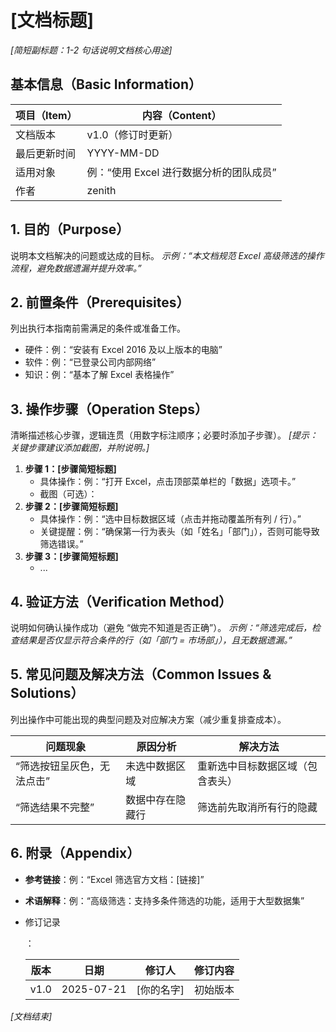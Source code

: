 # [文档标题]

*[简短副标题：1-2 句话说明文档核心用途]*

## 基本信息（Basic Information）

| 项目（Item） | 内容（Content）                         |
| ------------ | --------------------------------------- |
| 文档版本     | v1.0（修订时更新）                      |
| 最后更新时间 | YYYY-MM-DD                              |
| 适用对象     | 例：“使用 Excel 进行数据分析的团队成员” |
| 作者         | zenith                                  |

## 1. 目的（Purpose）

说明本文档解决的问题或达成的目标。
*示例：“本文档规范 Excel 高级筛选的操作流程，避免数据遗漏并提升效率。”*

## 2. 前置条件（Prerequisites）

列出执行本指南前需满足的条件或准备工作。

- 硬件：例：“安装有 Excel 2016 及以上版本的电脑”
- 软件：例：“已登录公司内部网络”
- 知识：例：“基本了解 Excel 表格操作”

## 3. 操作步骤（Operation Steps）

清晰描述核心步骤，逻辑连贯（用数字标注顺序；必要时添加子步骤）。
*[提示：关键步骤建议添加截图，并附说明。]*

1. **步骤 1：[步骤简短标题]**
    - 具体操作：例：“打开 Excel，点击顶部菜单栏的「数据」选项卡。”
    - 截图（可选）：
2. **步骤 2：[步骤简短标题]**
    - 具体操作：例：“选中目标数据区域（点击并拖动覆盖所有列 / 行）。”
    - 关键提醒：例：“确保第一行为表头（如「姓名」「部门」），否则可能导致筛选错误。”
3. **步骤 3：[步骤简短标题]**
    - ...

## 4. 验证方法（Verification Method）

说明如何确认操作成功（避免 “做完不知道是否正确”）。
*示例：“筛选完成后，检查结果是否仅显示符合条件的行（如「部门 = 市场部」），且无数据遗漏。”*

## 5. 常见问题及解决方法（Common Issues & Solutions）

列出操作中可能出现的典型问题及对应解决方案（减少重复排查成本）。

| 问题现象                   | 原因分析         | 解决方法                         |
| -------------------------- | ---------------- | -------------------------------- |
| “筛选按钮呈灰色，无法点击” | 未选中数据区域   | 重新选中目标数据区域（包含表头） |
| “筛选结果不完整”           | 数据中存在隐藏行 | 筛选前先取消所有行的隐藏         |

## 6. 附录（Appendix）

- **参考链接**：例：“Excel 筛选官方文档：[链接]”

- **术语解释**：例：“高级筛选：支持多条件筛选的功能，适用于大型数据集”

- 修订记录

    ：

    | 版本 | 日期       | 修订人     | 修订内容 |
    | ---- | ---------- | ---------- | -------- |
    | v1.0 | 2025-07-21 | [你的名字] | 初始版本 |

*[文档结束]*